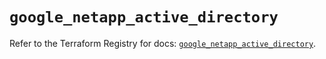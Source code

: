 # `google_netapp_active_directory`

Refer to the Terraform Registry for docs: [`google_netapp_active_directory`](https://registry.terraform.io/providers/hashicorp/google-beta/6.26.0/docs/resources/google_netapp_active_directory).
